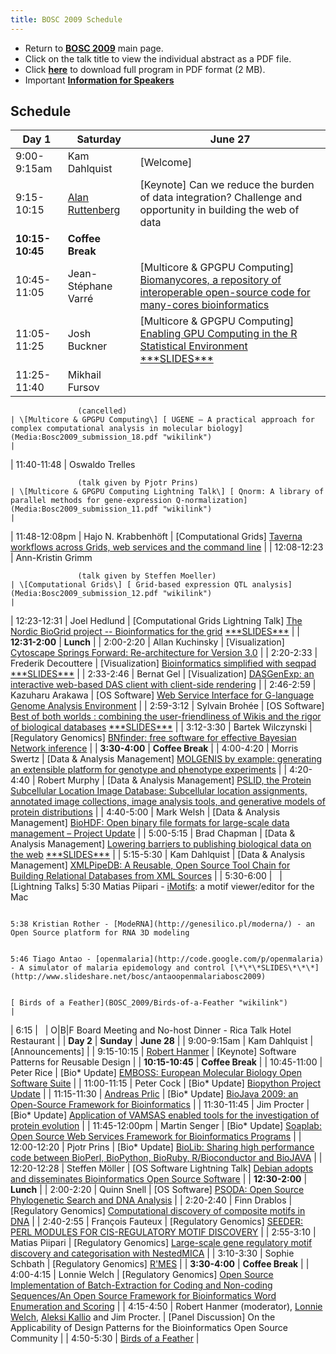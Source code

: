 ```yaml
---
title: BOSC 2009 Schedule
---
```


-   Return to **[ BOSC 2009](BOSC_2009 "wikilink")** main page.
-   Click on the talk title to view the individual abstract as a
    PDF file.
-   Click **[ here](Media:BOSC2009_program_20090601.pdf "wikilink")** to
    download full program in PDF format (2 MB).
-   Important **[ Information for
    Speakers](BOSC_2009#Information_for_Speakers "wikilink")**

Schedule
--------

| Day 1           | Saturday                                                                                                                                                               | June 27                                                                                                                                                                                                                                                                    |
|-----------------|------------------------------------------------------------------------------------------------------------------------------------------------------------------------|----------------------------------------------------------------------------------------------------------------------------------------------------------------------------------------------------------------------------------------------------------------------------|
| 9:00-9:15am     | Kam Dahlquist                                                                                                                                                          | \[Welcome\]                                                                                                                                                                                                                                                                |
| 9:15-10:15      | [ Alan Ruttenberg](BOSC_2009#Alan_Ruttenberg "wikilink")                                                                                                               | \[Keynote\] Can we reduce the burden of data integration? Challenge and opportunity in building the web of data                                                                                                                                                            |
| **10:15-10:45** | **Coffee Break**                                                                                                                                                       |
| 10:45-11:05     | Jean-Stéphane Varré                                                                                                                                                    | \[Multicore & GPGPU Computing\] [ Biomanycores, a repository of interoperable open-source code for many-cores bioinformatics](Media:Bosc2009_submission_22.pdf "wikilink")                                                                                                 |
| 11:05-11:25     | Josh Buckner                                                                                                                                                           | \[Multicore & GPGPU Computing\] [ Enabling GPU Computing in the R Statistical Environment](Media:Bosc2009_submission_32.pdf "wikilink") [\*\*\*SLIDES\*\*\*](http://www.slideshare.net/bosc/bucknergpurbosc2009)                                                           |
| 11:25-11:40     | Mikhail Fursov                                                                                                                                                         
                                                                                                                                                                                           
                   (cancelled)                                                                                                                                                             | \[Multicore & GPGPU Computing\] [ UGENE – A practical approach for complex computational analysis in molecular biology](Media:Bosc2009_submission_18.pdf "wikilink")                                                                                                       |
| 11:40-11:48     | Oswaldo Trelles                                                                                                                                                        
                                                                                                                                                                                           
                   (talk given by Pjotr Prins)                                                                                                                                             | \[Multicore & GPGPU Computing Lightning Talk\] [ Qnorm: A library of parallel methods for gene-expression Q-normalization](Media:Bosc2009_submission_11.pdf "wikilink")                                                                                                    |
| 11:48-12:08pm   | Hajo N. Krabbenhöft                                                                                                                                                    | \[Computational Grids\] [ Taverna workflows across Grids, web services and the command line](Media:Bosc2009_submission_31.pdf "wikilink")                                                                                                                                  |
| 12:08-12:23     | Ann-Kristin Grimm                                                                                                                                                      
                                                                                                                                                                                           
                   (talk given by Steffen Moeller)                                                                                                                                         | \[Computational Grids\] [ Grid-based expression QTL analysis](Media:Bosc2009_submission_12.pdf "wikilink")                                                                                                                                                                 |
| 12:23-12:31     | Joel Hedlund                                                                                                                                                           | \[Computational Grids Lightning Talk\] [ The Nordic BioGrid project -- Bioinformatics for the grid](Media:Bosc2009_submission_28.pdf "wikilink") [\*\*\*SLIDES\*\*\*](http://www.slideshare.net/bosc/hedlundbiogridbosc2009)                                               |
| **12:31-2:00**  | **Lunch**                                                                                                                                                              |
| 2:00-2:20       | Allan Kuchinsky                                                                                                                                                        | \[Visualization\] [ Cytoscape Springs Forward: Re-architecture for Version 3.0](Media:Bosc2009_submission_23.pdf "wikilink")                                                                                                                                               |
| 2:20-2:33       | Frederik Decouttere                                                                                                                                                    | \[Visualization\] [ Bioinformatics simplified with seqpad](Media:Bosc2009_submission_8.pdf "wikilink") [\*\*\*SLIDES\*\*\*](http://www.slideshare.net/bosc/decouttereseqpad-bosc2009)                                                                                      |
| 2:33-2:46       | Bernat Gel                                                                                                                                                             | \[Visualization\] [ DASGenExp: an interactive web-based DAS client with client-side rendering](Media:Bosc2009_submission_26.pdf "wikilink")                                                                                                                                |
| 2:46-2:59       | Kazuharu Arakawa                                                                                                                                                       | \[OS Software\] [ Web Service Interface for G-language Genome Analysis Environment](Media:Bosc2009_submission_39.pdf "wikilink")                                                                                                                                           |
| 2:59-3:12       | Sylvain Brohée                                                                                                                                                         | \[OS Software\] [ Best of both worlds : combining the user-friendliness of Wikis and the rigor of biological databases](Media:Bosc2009_submission_3.pdf "wikilink") [\*\*\*SLIDES\*\*\*](http://www.slideshare.net/bosc/broheewikibosc2009)                                |
| 3:12-3:30       | Bartek Wilczynski                                                                                                                                                      | \[Regulatory Genomics\] [ BNfinder: free software for effective Bayesian Network inference](Media:Bosc2009_submission_29.pdf "wikilink")                                                                                                                                   |
| **3:30-4:00**   | **Coffee Break**                                                                                                                                                       |
| 4:00-4:20       | Morris Swertz                                                                                                                                                          | \[Data & Analysis Management\] [ MOLGENIS by example: generating an extensible platform for genotype and phenotype experiments](Media:Bosc2009_submission_27.pdf "wikilink")                                                                                               |
| 4:20-4:40       | Robert Murphy                                                                                                                                                          | \[Data & Analysis Management\] [ PSLID, the Protein Subcellular Location Image Database: Subcellular location assignments, annotated image collections, image analysis tools, and generative models of protein distributions](Media:Bosc2009_submission_34.pdf "wikilink") |
| 4:40-5:00       | Mark Welsh                                                                                                                                                             | \[Data & Analysis Management\] [ BioHDF: Open binary file formats for large-scale data management – Project Update](Media:Bosc2009_submission_10.pdf "wikilink")                                                                                                           |
| 5:00-5:15       | Brad Chapman                                                                                                                                                           | \[Data & Analysis Management\] [ Lowering barriers to publishing biological data on the web](Media:Bosc2009_submission_14.pdf "wikilink") [\*\*\*SLIDES\*\*\*](http://www.slideshare.net/bosc/chapmanpublishingwebbosc2009)                                                |
| 5:15-5:30       | Kam Dahlquist                                                                                                                                                          | \[Data & Analysis Management\] [ XMLPipeDB: A Reusable, Open Source Tool Chain for Building Relational Databases from XML Sources](Media:Bosc2009_submission_35.pdf "wikilink")                                                                                            |
| 5:30-6:00       |                                                                                                                                                                        | \[Lightning Talks\] 5:30 Matias Piipari - [iMotifs](http://imotifs.pearcomp.com/): a motif viewer/editor for the Mac                                                                                                                                                       
                                                                                                                                                                                                                                                                                                                                                                                                                                                                        
                                                                                                                                                                                            5:38 Kristian Rother - [ModeRNA](http://genesilico.pl/moderna/) - an Open Source platform for RNA 3D modeling                                                                                                                                                               
                                                                                                                                                                                                                                                                                                                                                                                                                                                                        
                                                                                                                                                                                            5:46 Tiago Antao - [openmalaria](http://code.google.com/p/openmalaria) - A simulator of malaria epidemology and control [\*\*\*SLIDES\*\*\*](http://www.slideshare.net/bosc/antaoopenmalariabosc2009)                                                                       
                                                                                                                                                                                                                                                                                                                                                                                                                                                                        
                                                                                                                                                                                            [ Birds of a Feather](BOSC_2009/Birds-of-a-Feather "wikilink")                                                                                                                                                                                                              |
| 6:15            |                                                                                                                                                                        | O|B|F Board Meeting and No-host Dinner - Rica Talk Hotel Restaurant                                                                                                                                                                                                        |
| **Day 2**       | **Sunday**                                                                                                                                                             | **June 28**                                                                                                                                                                                                                                                                |
| 9:00-9:15am     | Kam Dahlquist                                                                                                                                                          | \[Announcements\]                                                                                                                                                                                                                                                          |
| 9:15-10:15      | [ Robert Hanmer](BOSC_2009#Robert_S._Hanmer "wikilink")                                                                                                                | \[Keynote\] Software Patterns for Reusable Design                                                                                                                                                                                                                          |
| **10:15-10:45** | **Coffee Break**                                                                                                                                                       |
| 10:45-11:00     | Peter Rice                                                                                                                                                             | \[Bio\* Update\] [ EMBOSS: European Molecular Biology Open Software Suite](Media:Bosc2009_submission_5.pdf "wikilink")                                                                                                                                                     |
| 11:00-11:15     | Peter Cock                                                                                                                                                             | \[Bio\* Update\] [ Biopython Project Update](Media:Bosc2009_submission_19.pdf "wikilink")                                                                                                                                                                                  |
| 11:15-11:30     | [Andreas Prlic](http://biojava.org/wiki/Andreas_Prlic)                                                                                                                 | \[Bio\* Update\] [ BioJava 2009: an Open-Source Framework for Bioinformatics](Media:Bosc2009_submission_15.pdf "wikilink")                                                                                                                                                 |
| 11:30-11:45     | Jim Procter                                                                                                                                                            | \[Bio\* Update\] [ Application of VAMSAS enabled tools for the investigation of protein evolution](Media:Bosc2009_submission_16.pdf "wikilink")                                                                                                                            |
| 11:45-12:00pm   | Martin Senger                                                                                                                                                          | \[Bio\* Update\] [ Soaplab: Open Source Web Services Framework for Bioinformatics Programs](Media:Bosc2009_submission_13.pdf "wikilink")                                                                                                                                   |
| 12:00-12:20     | Pjotr Prins                                                                                                                                                            | \[Bio\* Update\] [ BioLib: Sharing high performance code between BioPerl, BioPython, BioRuby, R/Bioconductor and BioJAVA](Media:Bosc2009_submission_4.pdf "wikilink")                                                                                                      |
| 12:20-12:28     | Steffen Möller                                                                                                                                                         | \[OS Software Lightning Talk\] [ Debian adopts and disseminates Bioinformatics Open Source Software](Media:Bosc2009_submission_30.pdf "wikilink")                                                                                                                          |
| **12:30-2:00**  | **Lunch**                                                                                                                                                              |
| 2:00-2:20       | Quinn Snell                                                                                                                                                            | \[OS Software\] [ PSODA: Open Source Phylogenetic Search and DNA Analysis](Media:Bosc2009_submission_33.pdf "wikilink")                                                                                                                                                    |
| 2:20-2:40       | Finn Drablos                                                                                                                                                           | \[Regulatory Genomics\] [ Computational discovery of composite motifs in DNA](Media:Bosc2009_submission_6.pdf "wikilink")                                                                                                                                                  |
| 2:40-2:55       | François Fauteux                                                                                                                                                       | \[Regulatory Genomics\] [ SEEDER: PERL MODULES FOR CIS-REGULATORY MOTIF DISCOVERY](Media:Bosc2009_submission_40.pdf "wikilink")                                                                                                                                            |
| 2:55-3:10       | Matias Piipari                                                                                                                                                         | \[Regulatory Genomics\] [ Large-scale gene regulatory motif discovery and categorisation with NestedMICA](Media:Bosc2009_submission_24.pdf "wikilink")                                                                                                                     |
| 3:10-3:30       | Sophie Schbath                                                                                                                                                         | \[Regulatory Genomics\] [ R'MES](Media:Bosc2009_submission_38.pdf "wikilink")                                                                                                                                                                                              |
| **3:30-4:00**   | **Coffee Break**                                                                                                                                                       |
| 4:00-4:15       | Lonnie Welch                                                                                                                                                           | \[Regulatory Genomics\] [ Open Source Implementation of Batch-Extraction for Coding and Non-coding Sequences/An Open Source Framework for Bioinformatics Word Enumeration and Scoring](Media:Bosc2009_submission_7_21.pdf "wikilink")                                      |
| 4:15-4:50       | Robert Hanmer (moderator), [ Lonnie Welch](Media:Bosc2009_submission_9.pdf "wikilink"), [ Aleksi Kallio](Media:Bosc2009_submission_17.pdf "wikilink") and Jim Procter. | \[Panel Discussion\] On the Applicability of Design Patterns for the Bioinformatics Open Source Community                                                                                                                                                                  |
| 4:50-5:30       | [ Birds of a Feather](BOSC_2009/Birds-of-a-Feather "wikilink")                                                                                                         |


